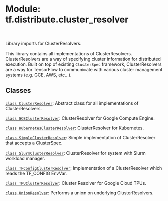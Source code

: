 <div itemscope itemtype="http://developers.google.com/ReferenceObject">
<meta itemprop="name" content="tf.distribute.cluster_resolver" />
<meta itemprop="path" content="Stable" />
</div>

# Module: tf.distribute.cluster_resolver


<table class="tfo-notebook-buttons tfo-api" align="left">
</table>



Library imports for ClusterResolvers.


This library contains all implementations of ClusterResolvers.
ClusterResolvers are a way of specifying cluster information for distributed
execution. Built on top of existing `ClusterSpec` framework, ClusterResolvers
are a way for TensorFlow to communicate with various cluster management
systems (e.g. GCE, AWS, etc...).

## Classes

[`class ClusterResolver`](../../tf/distribute/cluster_resolver/ClusterResolver.md): Abstract class for all implementations of ClusterResolvers.

[`class GCEClusterResolver`](../../tf/distribute/cluster_resolver/GCEClusterResolver.md): ClusterResolver for Google Compute Engine.

[`class KubernetesClusterResolver`](../../tf/distribute/cluster_resolver/KubernetesClusterResolver.md): ClusterResolver for Kubernetes.

[`class SimpleClusterResolver`](../../tf/distribute/cluster_resolver/SimpleClusterResolver.md): Simple implementation of ClusterResolver that accepts a ClusterSpec.

[`class SlurmClusterResolver`](../../tf/distribute/cluster_resolver/SlurmClusterResolver.md): ClusterResolver for system with Slurm workload manager.

[`class TFConfigClusterResolver`](../../tf/distribute/cluster_resolver/TFConfigClusterResolver.md): Implementation of a ClusterResolver which reads the TF_CONFIG EnvVar.

[`class TPUClusterResolver`](../../tf/distribute/cluster_resolver/TPUClusterResolver.md): Cluster Resolver for Google Cloud TPUs.

[`class UnionResolver`](../../tf/distribute/cluster_resolver/UnionResolver.md): Performs a union on underlying ClusterResolvers.

